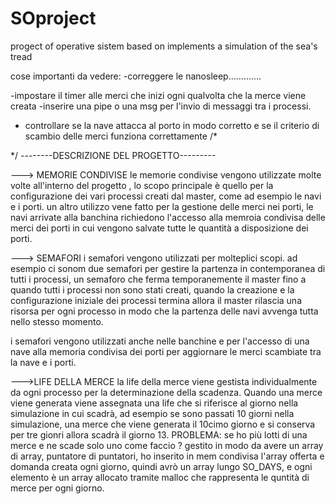 # SOproject

progect of operative sistem based on implements a simulation of the sea's tread

cose importanti da vedere:
-correggere le nanosleep.............

-impostare il timer alle merci che inizi ogni qualvolta che la merce viene creata
-inserire una pipe o una msg per l'invio di messaggi tra i processi.

- controllare se la nave attacca al porto in modo corretto e se il criterio di scambio delle merci funziona correttamente
  /\*

\*/
--------DESCRIZIONE DEL PROGETTO---------

---> MEMORIE CONDIVISE
le memorie condivise vengono utilizzate molte volte all'interno del progetto , lo scopo principale è quello per la configurazione dei vari processi creati dal master, come ad esempio le navi e i porti.
un altro utilizzo vene fatto per la gestione delle merci nei porti, le navi arrivate alla banchina richiedono l'accesso alla memroia condivisa delle merci dei porti in cui vengono salvate tutte le quantità a disposizione dei porti.

---> SEMAFORI
i semafori vengono utilizzati per molteplici scopi. ad esempio ci sonom due semafori per gestire la partenza in contemporanea di tutti i processi, un semaforo che ferma temporanemente il master fino a quando tutti i processi non sono stati creati, quando la creazione e la configurazione iniziale dei processi termina allora il master rilascia una risorsa per ogni processo in modo che la partenza delle navi avvenga tutta nello stesso momento.

i semafori vengono utilizzati anche nelle banchine e per l'accesso di una nave alla memoria condivisa dei porti per aggiornare le merci scambiate tra la nave e i porti.

--->LIFE DELLA MERCE
la life della merce viene gestista individualmente da ogni processo per la determinazione della scadenza.
Quando una merce viene generata viene assegnata una life che si riferisce al giorno nella simulazione in cui scadrà, ad esempio se sono passati 10 giorni nella simulazione, una merce che viene generata il 10cimo giorno e si conserva per tre gionri allora scadrà il giorno 13.
PROBLEMA: se ho più lotti di una merce e ne scade solo uno come faccio ?
gestito in modo da avere un array di array, puntatore di puntatori, ho inserito in mem condivisa l'array offerta e domanda creata ogni giorno, quindi avrò un array lungo SO_DAYS, e ogni elemento è un array allocato tramite malloc che rappresenta le quntità di merce per ogni giorno.
